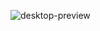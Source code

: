 ![desktop-preview](https://github.com/ChurrinChurron/newsletter-sign-up/assets/81131232/a502b9ca-5df8-4ae0-9a90-c44c01bf1862)
